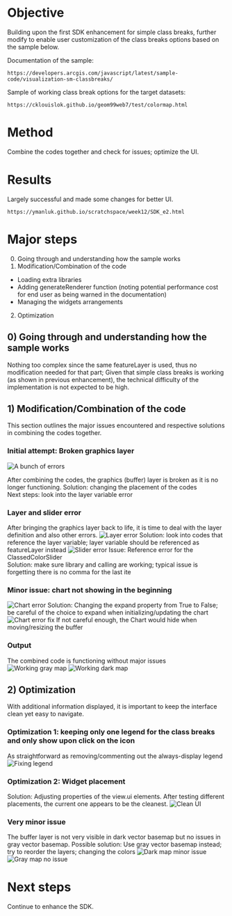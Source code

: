 # Objective 
Building upon the first SDK enhancement for simple class breaks, further modify to enable user customization of the class breaks 
options based on the sample below.

Documentation of the sample:
```
https://developers.arcgis.com/javascript/latest/sample-code/visualization-sm-classbreaks/
```

Sample of working class break options for the target datasets:
```
https://cklouislok.github.io/geom99web7/test/colormap.html
```

# Method
Combine the codes together and check for issues; optimize the UI.


# Results
Largely successful and made some changes for better UI.
```
https://ymanluk.github.io/scratchspace/week12/SDK_e2.html
```

# Major steps
0) Going through and understanding how the sample works
1) Modification/Combination of the code
- Loading extra libraries
- Adding generateRenderer function (noting potential performance cost for end user as being warned in the documentation)
- Managing the widgets arrangements
2) Optimization



## 0) Going through and understanding how the sample works
Nothing too complex since the same featureLayer is used, thus no modification needed for that part; Given that simple class breaks
is working (as shown in previous enhancement), the technical difficulty of the implementation is not expected to be high.

## 1) Modification/Combination of the code
This section outlines the major issues encountered and respective solutions in combining the codes together.

### Initial attempt: Broken graphics layer
![A bunch of errors](12_1.png "A bunch of errors")

After combining the codes, the graphics (buffer) layer is broken as it is no longer functioning.
Solution: changing the placement of the codes\
Next steps: look into the layer variable error

### Layer and slider error
After bringing the graphics layer back to life, it is time to deal with the layer definition and also other errors.
![Layer error](12_2.png "Layer error")
Solution: look into codes that reference the layer variable; layer variable should be referenced as featureLayer instead
![Slider error](12_3.png "Slider error")
Issue: Reference error for the ClassedColorSlider\
Solution: make sure library and calling are working; typical issue is forgetting there is no comma for the last ite

### Minor issue: chart not showing in the beginning 
![Chart error](12_4.png "Chart error")
Solution: Changing the expand property from True to False; be careful of the choice to expand when initializing/updating the chart
![Chart error fix](12_5.png "Chart error fix")
If not careful enough, the Chart would hide when moving/resizing the buffer

### Output
The combined code is functioning without major issues
![Working gray map](12_7.png "Working gray map")
![Working dark map](12_6.png "Working dark map")


## 2) Optimization
With additional information displayed, it is important to keep the interface clean yet easy to navigate.

### Optimization 1: keeping only one legend for the class breaks and only show upon click on the icon
As straightforward as removing/commenting out the always-display legend
![Fixing legend](12_8.png "Fixing Legend")

### Optimization 2: Widget placement 
Solution: Adjusting properties of the view.ui elements. After testing different placements, the current one appears to be the cleanest.
![Clean UI](12_11.png "Clean UI")

### Very minor issue 
The buffer layer is not very visible in dark vector basemap but no issues in gray vector basemap.
Possible solution: Use gray vector basemap instead; try to reorder the layers; changing the colors
![Dark map minor issue](12_9.png "Dark map minor issue")
![Gray map no issue](12_10.png "Dark map minor issue")


# Next steps
Continue to enhance the SDK.








